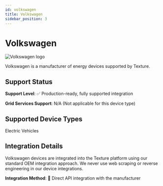 ```yaml
---
id: volkswagen
title: Volkswagen
sidebar_position: 3
---
```


# Volkswagen

<div style={{ textAlign: 'center', margin: '20px 0' }}>
  <img 
    src="https://device.cms.texture.energy/logo/%20Volkswagen%20Vector%20Icon.svg" 
    alt="Volkswagen logo" 
    style={{ maxWidth: '200px', maxHeight: '150px' }}
  />
</div>

Volkswagen is a manufacturer of energy devices supported by Texture.



## Support Status

**Support Level**: ✅ Production-ready, fully supported integration

**Grid Services Support**: N/A (Not applicable for this device type)

## Supported Device Types

Electric Vehicles

## Integration Details

Volkswagen devices are integrated into the Texture platform using our standard OEM integration approach. We never use web scraping or reverse engineering in our device integrations.

**Integration Method**: 🔌 Direct API integration with the manufacturer




